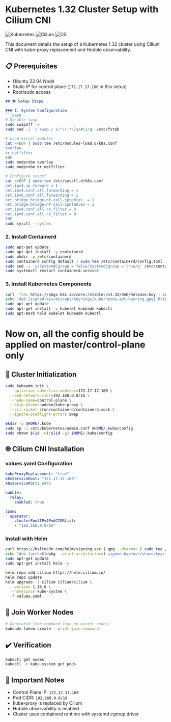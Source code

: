 # Kubernetes 1.32 Cluster Setup with Cilium CNI

![Kubernetes](https://img.shields.io/badge/Kubernetes-1.32-blue?logo=kubernetes)
![Cilium](https://img.shields.io/badge/CNI-Cilium_1.16.6-blue?logo=cilium)
![OS](https://img.shields.io/badge/OS-Ubuntu_22.04-orange)

This document details the setup of a Kubernetes 1.32 cluster using Cilium CNI with kube-proxy replacement and Hubble observability.

## 📋 Prerequisites
- Ubuntu 22.04 Node
- Static IP for control plane (`172.17.17.160` in this setup)
- Root/sudo access

```markdown
## 🛠 Setup Steps

### 1. System Configuration
```bash
# Disable swap
sudo swapoff -a
sudo sed -i '/ swap / s/^\(.*\)$/#\1/g' /etc/fstab

# Load kernel modules
cat <<EOF | sudo tee /etc/modules-load.d/k8s.conf
overlay
br_netfilter
EOF
sudo modprobe overlay
sudo modprobe br_netfilter

# Configure sysctl
cat <<EOF | sudo tee /etc/sysctl.d/k8s.conf
net.ipv4.ip_forward = 1
net.ipv4.conf.all.forwarding = 1
net.ipv6.conf.all.forwarding = 1
net.bridge.bridge-nf-call-iptables  = 1
net.bridge.bridge-nf-call-ip6tables = 1
net.ipv4.conf.all.rp_filter = 0
net.ipv6.conf.all.rp_filter = 0
EOF
sudo sysctl --system
```

### 2. Install Containerd
```bash
sudo apt-get update
sudo apt-get install -y containerd
sudo mkdir -p /etc/containerd
sudo containerd config default | sudo tee /etc/containerd/config.toml
sudo sed -i 's/SystemdCgroup = false/SystemdCgroup = true/g' /etc/containerd/config.toml
sudo systemctl restart containerd.service
```

### 3. Install Kubernetes Components
```bash
curl -fsSL https://pkgs.k8s.io/core:/stable:/v1.32/deb/Release.key | sudo gpg --dearmor -o /etc/apt/keyrings/kubernetes-apt-keyring.gpg
echo 'deb [signed-by=/etc/apt/keyrings/kubernetes-apt-keyring.gpg] https://pkgs.k8s.io/core:/stable:/v1.32/deb/ /' | sudo tee /etc/apt/sources.list.d/kubernetes.list
sudo apt-get update
sudo apt-get install -y kubelet kubeadm kubectl
sudo apt-mark hold kubelet kubeadm kubectl
```
# Now on, all the config should be applied on master/control-plane only

## 🚀 Cluster Initialization 
```bash
sudo kubeadm init \
  --apiserver-advertise-address=172.17.17.160 \
  --pod-network-cidr=192.168.0.0/16 \
  --node-name=control-plane \
  --skip-phases=addon/kube-proxy \
  --cri-socket /run/containerd/containerd.sock \
  --ignore-preflight-errors Swap

mkdir -p $HOME/.kube
sudo cp -i /etc/kubernetes/admin.conf $HOME/.kube/config
sudo chown $(id -u):$(id -g) $HOME/.kube/config
```

## 🌐 Cilium CNI Installation

### values.yaml Configuration
```yaml
kubeProxyReplacement: "true"
k8sServiceHost: "172.17.17.160"
k8sServicePort: 6443

hubble:
  relay:
    enabled: true

ipam:
  operator:
    clusterPoolIPv4PodCIDRList:
    - "192.168.0.0/16"
```

### Install with Helm
```bash
curl https://baltocdn.com/helm/signing.asc | gpg --dearmor | sudo tee /usr/share/keyrings/helm.gpg > /dev/null
echo "deb [arch=$(dpkg --print-architecture) signed-by=/usr/share/keyrings/helm.gpg] https://baltocdn.com/helm/stable/debian/ all main" | sudo tee /etc/apt/sources.list.d/helm-stable-debian.list
sudo apt-get update
sudo apt-get install helm -y

helm repo add cilium https://helm.cilium.io/
helm repo update
helm upgrade -i cilium cilium/cilium \
  --version 1.16.6 \
  --namespace kube-system \
  -f values.yaml
```

## 🔗 Join Worker Nodes
```bash
# Generated join command (run on worker nodes)
kubeadm token create --print-join-command
```

## ✔️ Verification
```bash
kubectl get nodes
kubectl -n kube-system get pods
```

## 📌 Important Notes
- Control Plane IP: `172.17.17.160`
- Pod CIDR: `192.168.0.0/16`
- kube-proxy is replaced by Cilium
- Hubble observability is enabled
- Cluster uses containerd runtime with systemd cgroup driver
